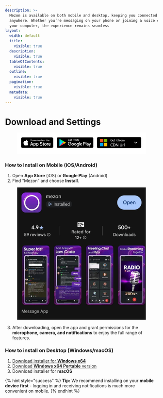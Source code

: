 ```yaml
---
description: >-
  Mezon is available on both mobile and desktop, keeping you connected anytime,
  anywhere. Whether you’re messaging on your phone or joining a voice call on
  your computer, the experience remains seamless
layout:
  width: default
  title:
    visible: true
  description:
    visible: true
  tableOfContents:
    visible: true
  outline:
    visible: true
  pagination:
    visible: true
  metadata:
    visible: true
---
```


# Download and Settings

<figure><img src="../.gitbook/assets/image (78).png" alt=""><figcaption></figcaption></figure>

### **How to Install on Mobile (iOS/Android)**

1. Open **App Store** (iOS) or **Google Play** (Android).
2. Find “Mezon” and choose **Install**.

<figure><img src="../.gitbook/assets/image (79).png" alt=""><figcaption></figcaption></figure>

3. After downloading, open the app and grant permissions for the **microphone, camera, and notifications** to enjoy the full range of features.

### **How to install on Desktop (Windows/macOS)** <a href="#cach-cai-dat-tren-desktop-windows-macos" id="cach-cai-dat-tren-desktop-windows-macos"></a>

1. [Download installer for **Windows x64**](https://cdn.mezon.ai/release/mezon-1.4.40-win-x64.exe)
2. [Download **Windows x64 Portable** version](https://cdn.mezon.ai/release/mezon-1.4.40-win-x64-portable.exe)
3. Download installer for **macOS**

{% hint style="success" %}
**Tip:** We recommend installing on your **mobile device first** - logging in and receiving notifications is much more convenient on mobile.
{% endhint %}
